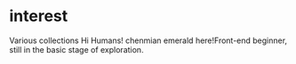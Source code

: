 # interest
Various collections
Hi Humans!
chenmian emerald here!Front-end beginner, still in the basic stage of exploration.
